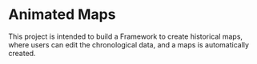# Animated Maps

This project is intended to build a Framework to create historical maps, where users can edit the chronological data, and a maps is automatically created.